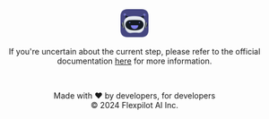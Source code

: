 <div align="center">
    <img src="logo.png" alt="Description of the image" width="50">
    <p>If you're uncertain about the current step, please refer to the official documentation <a href="https://docs.flexpilot.ai">here</a> for more information.</p>
</div>

<br />

<p align="center">
Made with ❤️ by developers, for developers
<br>
© 2024 Flexpilot AI Inc.
</p>
